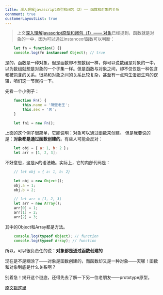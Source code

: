 ```yaml
---
title: 深入理解javascript原型和闭包（2）—— 函数和对象的关系
conmment: true
customerLayoutList: true
---
```


> 上文[深入理解javascript原型和闭包（1）—— 对象](https://dojay.cn/fe/js1.html)已经提到，函数就是对象的一中，因为可以通过instanceof函数可以判断：

```js
    let fn = function() {}
    console.log(fn instanceof Object); // true
```

是的，函数是一种对象，但是函数却不想数组一样，你可以说数组是对象的一中，以为数组就想是对象的一个子集一样。但是函数与对象之间，却不仅仅是一种包含和被包含的关系，很熟和对象之间的关系比较复杂，甚至有一点鸡生蛋蛋生鸡的逻辑，咱们这一节就捋一下。

先看一个小例子：

```js
    function Fn() {
        this.name = '隔壁老王';
        this.sex = '男';
    }
    
    let fn1 = new Fn();
```

上面的这个例子很简单，它能说明：对象可以通过函数来创建。
但是我要说的是：**对象都是通过函数创建的**。有些人可能会反对：

```js
    let obj = { a: 1, b: 2 }；
    let arr = [1, 2, 3];
```
不好意思，这是js的语法糖。实际上，它的内部代码是：

```js
    // let obj = { a: 1, b: 2}
    
    let obj = new Object();
    obj.a = 1;
    obj.b = 2;
    
    // let arr = [1, 2, 3]
    let arr = new Array();
    arr[0] = 1;
    arr[1] = 2;
    arr[2] = 3;
```
其中的Object和Array都是方法。

```js
    console.log(typeof Object); // function
    console.log(typeof Array); // function
```

所以，可以很负责任的说：**对象都是通过函数创建的**

现在是不是糊涂了——对象是函数创建的，而函数却又是一种对象——天哪！函数和对象到底是什么关系啊？

别着急！揭开这个谜底，还得先去了解一下另一位老朋友——prototype原型。

[原文戳这里](https://www.cnblogs.com/wangfupeng1988/p/3978035.html)